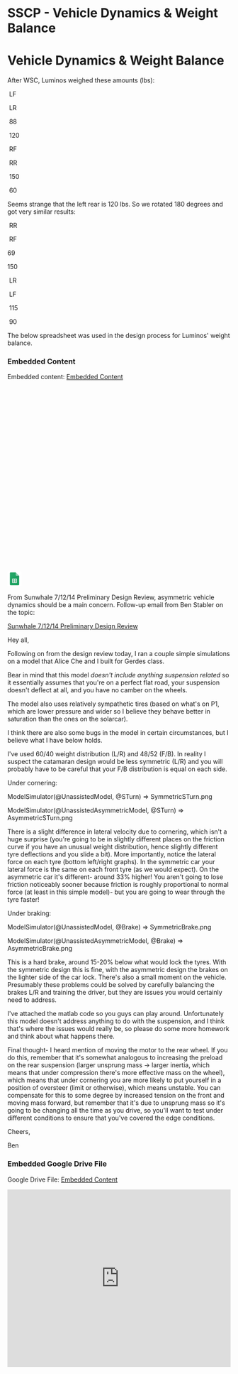# SSCP - Vehicle Dynamics & Weight Balance

# Vehicle Dynamics & Weight Balance

After WSC, Luminos weighed these amounts (lbs):

 LF

 LR

 88

 120

 RF

 RR

 150

 60

Seems strange that the left rear is 120 lbs. So we rotated 180 degrees and got very similar results:

 RR

 RF

69

150

 LR

 LF

 115

 90

The below spreadsheet was used in the design process for Luminos' weight balance.

[](https://docs.google.com/spreadsheets/d/0Ag4AxbL4qxledDg3cTNzNGpQSVpld0dSUTIxdHRUSGc/edit)

### Embedded Content

Embedded content: [Embedded Content]()

<iframe width="100%" height="400" src="" frameborder="0"></iframe>

![](../../../../../assets/sheets_32dp.png)

From Sunwhale 7/12/14 Preliminary Design Review, asymmetric vehicle dynamics should be a main concern. Follow-up email from Ben Stabler on the topic:

[ Sunwhale 7/12/14 Preliminary Design Review](/home/sscp-2014-2015/alumni-design-reviews-2014-2015/sunwhale-alumni-pdr-71214)

Hey all,

Following on from the design review today, I ran a couple simple simulations on a model that Alice Che and I built for Gerdes class.

Bear in mind that this model *doesn't include anything suspension related* so it essentially assumes that you're on a perfect flat road, your suspension doesn't deflect at all, and you have no camber on the wheels.

The model also uses relatively sympathetic tires (based on what's on P1, which are lower pressure and wider so I believe they behave better in saturation than the ones on the solarcar).

I think there are also some bugs in the model in certain circumstances, but I believe what I have below holds.

I've used 60/40 weight distribution (L/R) and 48/52 (F/B). In reality I suspect the catamaran design would be less symmetric (L/R) and you will probably have to be careful that your F/B distribution is equal on each side.

Under cornering:

ModelSimulator(@UnassistedModel, @STurn) => SymmetricSTurn.png

ModelSimulator(@UnassistedAsymmetricModel, @STurn) => AsymmetricSTurn.png

There is a slight difference in lateral velocity due to cornering, which isn't a huge surprise (you're going to be in slightly different places on the friction curve if you have an unusual weight distribution, hence slightly different tyre deflections and you slide a bit). More importantly, notice the lateral force on each tyre (bottom left/right graphs). In the symmetric car your lateral force is the same on each front tyre (as we would expect). On the asymmetric car it's different- around 33% higher! You aren't going to lose friction noticeably sooner because friction is roughly proportional to normal force (at least in this simple model)- but you are going to wear through the tyre faster!

Under braking:

ModelSimulator(@UnassistedModel, @Brake) => SymmetricBrake.png

ModelSimulator(@UnassistedAsymmetricModel, @Brake) => AsymmetricBrake.png

This is a hard brake, around 15-20% below what would lock the tyres. With the symmetric design this is fine, with the asymmetric design the brakes on the lighter side of the car lock. There's also a small moment on the vehicle. Presumably these problems could be solved by carefully balancing the brakes L/R and training the driver, but they are issues you would certainly need to address.

I've attached the matlab code so you guys can play around. Unfortunately this model doesn't address anything to do with the suspension, and I think that's where the issues would really be, so please do some more homework and think about what happens there.

Final thought- I heard mention of moving the motor to the rear wheel. If you do this, remember that it's somewhat analogous to increasing the preload on the rear suspension (larger unsprung mass -> larger inertia, which means that under compression there's more effective mass on the wheel), which means that under cornering you are more likely to put yourself in a position of oversteer (limit or otherwise), which means unstable. You can compensate for this to some degree by increased tension on the front and moving mass forward, but remember that it's due to unsprung mass so it's going to be changing all the time as you drive, so you'll want to test under different conditions to ensure that you've covered the edge conditions.

Cheers,

Ben

[](https://drive.google.com/folderview?id=1ZUIGzDDOBoi9kJ8N4aB-TyKi-Sz6j0Fh)

### Embedded Google Drive File

Google Drive File: [Embedded Content](https://drive.google.com/embeddedfolderview?id=1ZUIGzDDOBoi9kJ8N4aB-TyKi-Sz6j0Fh#list)

<iframe width="100%" height="400" src="https://drive.google.com/embeddedfolderview?id=1ZUIGzDDOBoi9kJ8N4aB-TyKi-Sz6j0Fh#list" frameborder="0"></iframe>

